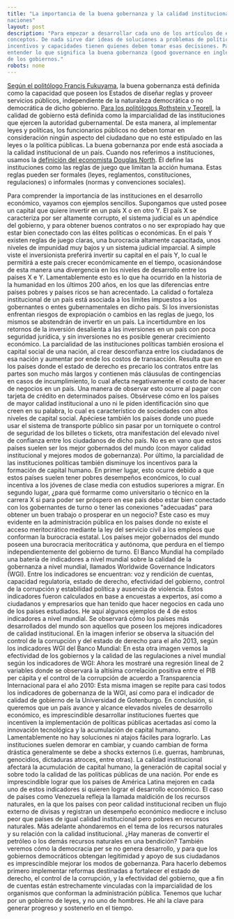 ```yaml
---
title: "La importancia de la buena gobernanza y la calidad institucional para el desarrollo de las
naciones"
layout: post
description: "Para empezar a desarrollar cada uno de los artículos de este blog es preciso definir varios
conceptos. De nada sirve dar ideas de soluciones a problemas de políticas públicas sin saber qué
incentivos y capacidades tienen quienes deben tomar esas decisiones. Para ello es fundamental
entender lo que significa la buena gobernanza (good governance en inglés), la cual mide la calidad
de los gobiernos."
robots: none
---
```



[Según el politólogo Francis Fukuyama][1], la buena gobernanza está definida como la capacidad que poseen los Estados de diseñar reglas y proveer servicios públicos, independiente de la naturaleza democrática o no democrática de dicho gobierno. [Para los politólogos Rothstein y Teorell][2], la calidad de gobierno está definida como la imparcialidad de las
instituciones que ejercen la autoridad gubernamental. De esta manera, al implementar leyes y
políticas, los funcionarios públicos no deben tomar en consideración ningún aspecto del ciudadano
que no esté estipulado en las leyes o la política públicas.
La buena gobernanza por ende está asociada a la calidad institucional de un país. Cuando
nos referimos a instituciones, usamos la [definición del economista Douglas North][3]. Él define las instituciones como las reglas de juego que limitan la acción humana. Estas reglas pueden ser formales (leyes, reglamentos, constituciones, regulaciones) o informales (normas y convenciones sociales).


Para comprender la importancia de las instituciones en el desarrollo económico, vayamos con
ejemplos sencillos. Supongamos que usted posee un capital que quiere invertir en un país X o en
otro Y. El país X se caracteriza por ser altamente corrupto, el sistema judicial es un apéndice del
gobierno, y para obtener buenos contratos o no ser expropiado hay que estar bien conectado con
las élites políticas o económicas. En el país Y existen reglas de juego claras, una burocracia
altamente capacitada, unos niveles de impunidad muy bajos y un sistema judicial imparcial. A
simple viste el inversionista preferirá invertir su capital en el país Y, lo cual le permitirá a este país
crecer económicamente en el tiempo, ocasionándose de esta manera una divergencia en los
niveles de desarrollo entre los países X e Y. Lamentablemente esto es lo que ha ocurrido en la
historia de la humanidad en los últimos 200 años, en los que las diferencias entre países pobres y
países ricos se han acrecentado.
La calidad o fortaleza institucional de un país está asociada a los límites impuestos a los
gobernantes o entes gubernamentales en dicho país. Si los inversionistas enfrentan riesgos de
expropiación o cambios en las reglas de juego, los mismos se abstendrán de invertir en un país. La 
incertidumbre en los retornos de la inversión desalienta a las inversiones en un país con poca
seguridad jurídica, y sin inversiones no es posible generar crecimiento económico.
 La parcialidad de las instituciones políticas también erosiona el capital social de una nación, al
crear desconfianza entre los ciudadanos de esa nación y aumentar por ende los costos de
transacción. Resulta que en los países donde el estado de derecho es precario los contratos entre
las partes son mucho más largos y contienen más cláusulas de contingencias en casos de
incumplimiento, lo cual afecta negativamente el costo de hacer de negocios en un país. Una
manera de observar esto ocurre al pagar con tarjeta de crédito en determinados países. Obsérvese
cómo en los países de mayor calidad institucional a uno ni le piden identificación sino que creen en
su palabra, lo cual es característico de sociedades con altos niveles de capital social. Apéciese
también los países donde uno puede usar el sistema de transporte público sin pasar por un
torniquete o control de seguridad de los billetes o tickets, otra manifestación del elevado nivel de
confianza entre los ciudadanos de dicho país. No es en vano que estos países suelen ser los mejor
gobernados del mundo (con mayor calidad institucional y mejores modos de gobernanza).
Por último, la parcialidad de las instituciones políticas también disminuye los incentivos para la
formación de capital humano. En primer lugar, esto ocurre debido a que estos países suelen tener
pobres desempeños económicos, lo cual incentiva a los jóvenes de clase media con estudios
superiores a migrar. En segundo lugar, ¿para qué formarme como universitario o técnico en la
carrera X si para poder ser próspero en ese país debo estar bien conectado con los gobernantes de
turno o tener las conexiones "adecuadas" para obtener un buen trabajo o prosperar en un
negocio? Este caso es muy evidente en la administración pública en los países donde no existe el
acceso meritocrático mediante la ley del servicio civil a los empleos que conforman la burocracia
estatal. Los países mejor gobernados del mundo poseen una burocracia meritocrática y autónoma,
que perdura en el tiempo independientemente del gobierno de turno.
El Banco Mundial ha compilado una batería de indicadores a nivel mundial sobre la calidad
de la gobernanza a nivel mundial, llamados Worldwide Governance Indicators (WGI). Entre los
indicadores se encuentran: voz y rendición de cuentas, capacidad regulatoria, estado de derecho,
efectividad del gobierno, control de la corrupción y estabilidad política y ausencia de violencia.
Estos indicadores fueron calculados en base a encuestas a expertos, así como a ciudadanos y
empresarios que han tenido que hacer negocios en cada uno de los países estudiados.
He aquí algunos ejemplos de 4 de estos indicadores a nivel mundial. Se observará cómo los países
más desarrollados del mundo son aquellos que poseen los mejores indicadores de calidad
institucional. 
En la imagen inferior se observa la situación del control de la corrupción y del estado de derecho
para el año 2013, según los indicadores WGI del Banco Mundial:
En esta otra imagen vemos la efectividad de los gobiernos y la calidad de las regulaciones a nivel
mundial según los indicadores de WGI:
Ahora les mostraré una regresión lineal de 2 variables donde se observará la altísima correlación
positiva entre el PIB per cápita y el control de la corrupción de acuerdo a Transparencia
Internacional para el año 2010:
Esta misma imagen se repite para casi todos los indicadores de gobernanza de la WGI, así como
para el indicador de calidad de gobierno de la Universidad de Gotenburgo.
En conclusión, si queremos que un país avance y alcance elevados niveles de desarrollo
económico, es imprescindible desarrollar instituciones fuertes que incentiven la implementación
de políticas públicas acertadas así como la innovación tecnológica y la acumulación de capital
humano. Lamentablemente no hay soluciones ni atajos fáciles para lograrlo. Las instituciones
suelen demorar en cambiar, y cuando cambian de forma drástica generalmente se debe a shocks
externos (i.e. guerras, hambrunas, genocidios, dictaduras atroces, entre otras).
La calidad institucional afectará la acumulación de capital humano, la generación de
capital social y sobre todo la calidad de las políticas públicas de una nación. Por ende es
imprescindible lograr que los países de América Latina mejoren en cada uno de estos indicadores
si quieren lograr el desarrollo económico. El caso de países como Venezuela refleja la llamada
maldición de los recursos naturales, en la que los países con peor calidad institucional reciben un
flujo externo de divisas y registran un desempeño económico mediocre e incluso peor que países
de igual calidad institucional pero pobres en recursos naturales. Más adelante ahondaremos en el
tema de los recursos naturales y su relación con la calidad institucional. ¿Hay maneras de convertir
el petróleo o los demás recursos naturales en una bendición? También veremos cómo la
democracia per se no genera desarrollo, y para que los gobiernos democráticos obtengan
legitimidad y apoyo de sus ciudadanos es imprescindible mejorar los modos de gobernanza. Para
hacerlo debemos primero implementar reformas destinadas a fortalecer el estado de derecho, el 
control de la corrupción, y la efectividad del gobierno, que a fin de cuentas están estrechamente
vinculadas con la imparcialidad de los organismos que conforman la administración pública.
Tenemos que luchar por un gobierno de leyes, y no uno de hombres. He ahí la clave para generar
progreso y sostenerlo en el tiempo.


[1]: http://governancejournal.net/2013/03/04/fukuyama-askswhat-is-governance/
[2]: http://governancejournal.net/2013/03/05/rothstein-onwhat-is-governance
[3]: http://www.washington.edu/research/showcase/1960a.html
